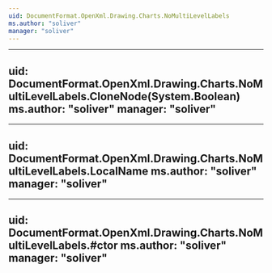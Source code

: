 ```yaml
---
uid: DocumentFormat.OpenXml.Drawing.Charts.NoMultiLevelLabels
ms.author: "soliver"
manager: "soliver"
---
```


---
uid: DocumentFormat.OpenXml.Drawing.Charts.NoMultiLevelLabels.CloneNode(System.Boolean)
ms.author: "soliver"
manager: "soliver"
---

---
uid: DocumentFormat.OpenXml.Drawing.Charts.NoMultiLevelLabels.LocalName
ms.author: "soliver"
manager: "soliver"
---

---
uid: DocumentFormat.OpenXml.Drawing.Charts.NoMultiLevelLabels.#ctor
ms.author: "soliver"
manager: "soliver"
---

